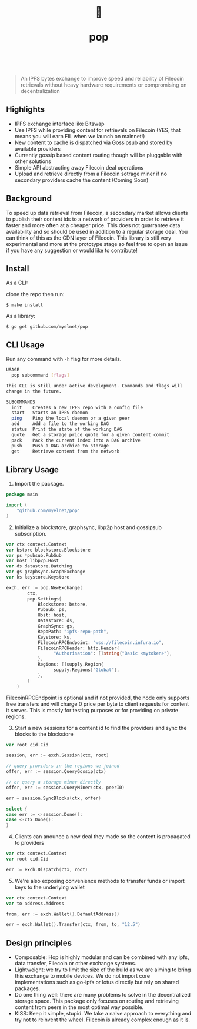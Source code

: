 <h1 align="center"> 
	<br>
	  	🍿
	<br>
	<br>
	pop
	<br>
	<br>
	<br>
</h1>

> An IPFS bytes exchange to improve speed and reliability of Filecoin retrievals without
> heavy hardware requirements or compromising on decentralization

## Highlights

- IPFS exchange interface like Bitswap
- Use IPFS while providing content for retrievals on Filecoin (YES, that means you will earn FIL when we launch on mainnet!)
- New content to cache is dispatched via Gossipsub and stored by available providers
- Currently gossip based content routing though will be pluggable with other solutions
- Simple API abstracting away Filecoin deal operations
- Upload and retrieve directly from a Filecoin sotrage miner if no secondary providers cache the content (Coming Soon)

## Background

To speed up data retrieval from Filecoin, a secondary market allows clients to publish their content ids to a network of providers
in order to retrieve it faster and more often at a cheaper price. This does not guarrantee data availability and so should be used
in addition to a regular storage deal. You can think of this as the CDN layer of Filecoin. This library is still very experimental 
and more at the prototype stage so feel free to open an issue if you have any suggestion or would like to contribute!

## Install

As a CLI:

clone the repo then run:
```
$ make install
```

As a library:

```
$ go get github.com/myelnet/pop
```

## CLI Usage

Run any command with `-h` flag for more details.

```sh
USAGE
  pop subcommand [flags]

This CLI is still under active development. Commands and flags will
change in the future.

SUBCOMMANDS
  init    Creates a new IPFS repo with a config file
  start   Starts an IPFS daemon
  ping    Ping the local daemon or a given peer
  add     Add a file to the working DAG
  status  Print the state of the working DAG
  quote   Get a storage price quote for a given content commit
  pack    Pack the current index into a DAG archive
  push    Push a DAG archive to storage
  get     Retrieve content from the network
```

## Library Usage

1. Import the package.

```go
package main

import (
	"github.com/myelnet/pop"
)

```

2. Initialize a blockstore, graphsync, libp2p host and gossipsub subscription.

```go
var ctx context.Context
var bstore blockstore.Blockstore
var ps *pubsub.PubSub
var host libp2p.Host
var ds datastore.Batching
var gs graphsync.GraphExchange
var ks keystore.Keystore

exch, err := pop.NewExchange(
		ctx,
		pop.Settings{
			Blockstore: bstore,
			PubSub: ps,
			Host: host,
			Datastore: ds,
			GraphSync: gs,
			RepoPath: "ipfs-repo-path",
			Keystore: ks,
			FilecoinRPCEndpoint: "wss://filecoin.infura.io",
			FilecoinRPCHeader: http.Header{
				  "Authorisation": []string{"Basic <mytoken>"},
			},
			Regions: []supply.Region{
				  supply.Regions["Global"],
			},
		)
	)

```
FilecoinRPCEndpoint is optional and if not provided, the node only supports free transfers
and will charge 0 price per byte to client requests for content it serves. This is mostly
for testing purposes or for providing on private regions.

3. Start a new sessions for a content id to find the providers and sync the blocks to the blockstore

```go
var root cid.Cid

session, err := exch.Session(ctx, root)

// query providers in the regions we joined
offer, err := session.QueryGossip(ctx)

// or query a storage miner directly
offer, err := session.QueryMiner(ctx, peerID)

err = session.SyncBlocks(ctx, offer)

select {
case err := <-session.Done():
case <-ctx.Done():
}
```

4. Clients can anounce a new deal they made so the content is propagated to providers

```go
var ctx context.Context
var root cid.Cid

err := exch.Dispatch(ctx, root)
```

5. We're also exposing convenience methods to transfer funds or import keys to the underlying wallet

```go
var ctx context.Context
var to address.Address

from, err := exch.Wallet().DefaultAddress() 

err = exch.Wallet().Transfer(ctx, from, to, "12.5")
```

## Design principles

- Composable: Hop is highly modular and can be combined with any ipfs, data transfer, Filecoin or other exchange systems.
- Lightweight: we try to limit the size of the build as we are aiming to bring this exchange to mobile devices. We do not import core implementations such as go-ipfs or lotus directly but rely on shared packages.
- Do one thing well: there are many problems to solve in the decentralized storage space. This package only focuses on
  routing and retrieving content from peers in the most optimal way possible.
- KISS: Keep it simple, stupid. We take a naive approach to everything and try not to reinvent the wheel. Filecoin is already complex enough as it is.
